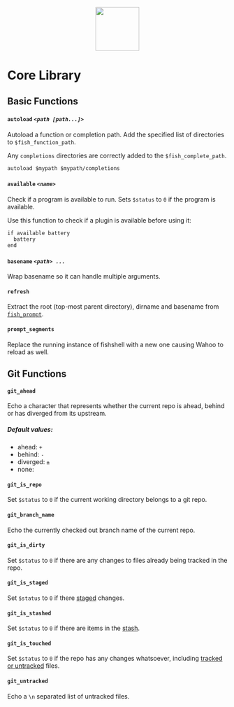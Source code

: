 <p align="center">
  <a href="https://github.com/fish-shell/wahoo/blob/master/README.md">
  <img width="100px" src="https://cloud.githubusercontent.com/assets/8317250/8765102/40cbf31c-2e38-11e5-930b-134ad949726e.png">
  </a>
</p>

# Core Library

## Basic Functions

#### `autoload` _`<path [path...]>`_
Autoload a function or completion path. Add the specified list of directories to `$fish_function_path`.

Any `completions` directories are correctly added to the `$fish_complete_path`.

```fish
autoload $mypath $mypath/completions
```

#### `available` _`<name>`_

Check if a program is available to run. Sets `$status` to `0` if the program is available.

Use this function to check if a plugin is available before using it:

```fish
if available battery
  battery
end
```

#### `basename` _`<path> ...`_

Wrap basename so it can handle multiple arguments.

#### `refresh`

Extract the root (top-most parent directory), dirname and basename from [`fish_prompt`](http://fishshell.com/docs/current/faq.html#faq-prompt).


#### `prompt_segments`

Replace the running instance of fishshell with a new one causing Wahoo to reload as well.


## Git Functions
#### `git_ahead`

Echo a character that represents whether the current repo is ahead, behind or has diverged from its upstream.

##### Default values:

+ ahead: `+`
+ behind: `-`
+ diverged: `±`
+ none: ` `

#### `git_is_repo`
Set `$status` to `0` if the current working directory belongs to a git repo.

#### `git_branch_name`
Echo the currently checked out branch name of the current repo.

#### `git_is_dirty`
Set `$status` to `0` if there are any changes to files already being tracked in the repo.

#### `git_is_staged`
Set `$status` to `0` if there [staged](http://programmers.stackexchange.com/questions/119782/what-does-stage-mean-in-git) changes.

#### `git_is_stashed`
Set `$status` to `0` if there are items in the [stash](https://git-scm.com/book/en/v1/Git-Tools-Stashing).

#### `git_is_touched`

Set `$status` to `0` if the repo has any changes whatsoever, including [tracked or untracked](http://stackoverflow.com/questions/9663507/what-is-tracked-files-and-untracked-files-in-the-context-of-git) files.

#### `git_untracked`
Echo a `\n` separated list of untracked files.
